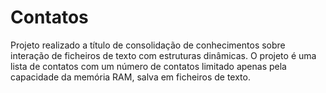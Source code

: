 # Contatos
Projeto realizado a título de consolidação de conhecimentos sobre interação de ficheiros de texto com estruturas dinâmicas.
O projeto é uma lista de contatos com um número de contatos limitado apenas pela capacidade da memória RAM, salva em ficheiros de texto.

